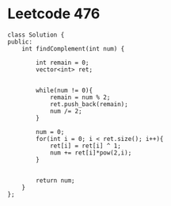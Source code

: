 # Leetcode 476
    class Solution {
    public:
        int findComplement(int num) {

            int remain = 0;
            vector<int> ret;


            while(num != 0){
                remain = num % 2;
                ret.push_back(remain);
                num /= 2;
            }

            num = 0;
            for(int i = 0; i < ret.size(); i++){
                ret[i] = ret[i] ^ 1;
                num += ret[i]*pow(2,i);
            }


            return num;
        }
    };
